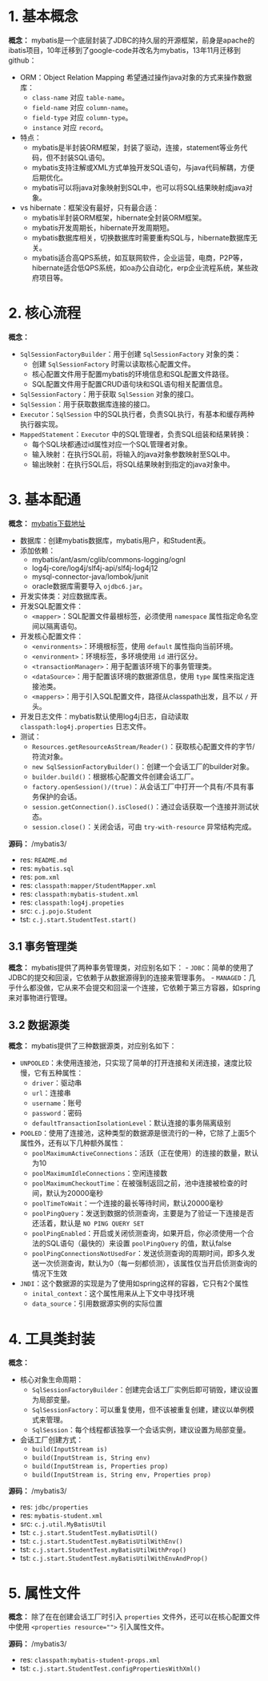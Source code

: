 # 1. 基本概念

**概念：** mybatis是一个底层封装了JDBC的持久层的开源框架，前身是apache的ibatis项目，10年迁移到了google-code并改名为mybatis，13年11月迁移到github：
- ORM：Object Relation Mapping 希望通过操作java对象的方式来操作数据库：
    - `class-name` 对应 `table-name`。
    - `field-name` 对应 `column-name`。
    - `field-type` 对应 `column-type`。
    - `instance` 对应 `record`。
- 特点：
    - mybatis是半封装ORM框架，封装了驱动，连接，statement等业务代码，但不封装SQL语句。
    - mybatis支持注解或XML方式单独开发SQL语句，与java代码解耦，方便后期优化。
    - mybatis可以将java对象映射到SQL中，也可以将SQL结果映射成java对象。
- vs hibernate：框架没有最好，只有最合适：
    - mybatis半封装ORM框架，hibernate全封装ORM框架。
    - mybatis开发周期长，hibernate开发周期短。
    - mybatis数据库相关，切换数据库时需要重构SQL与，hibernate数据库无关。
    - mybatis适合高QPS系统，如互联网软件，企业运营，电商，P2P等，hibernate适合低QPS系统，如oa办公自动化，erp企业流程系统，某些政府项目等。

# 2. 核心流程

**概念：** 
- `SqlSessionFactoryBuilder`：用于创建 `SqlSessionFactory` 对象的类：
    - 创建 `SqlSessionFactory` 时需以读取核心配置文件。
    - 核心配置文件用于配置mybatis的环境信息和SQL配置文件路径。
    - SQL配置文件用于配置CRUD语句块和SQL语句相关配置信息。
- `SqlSessionFactory`：用于获取 `SqlSession` 对象的接口。
- `SqlSession`：用于获取数据库连接的接口。
- `Executor`：`SqlSession` 中的SQL执行者，负责SQL执行，有基本和缓存两种执行器实现。
- `MappedStatement`：`Executor` 中的SQL管理者，负责SQL组装和结果转换：
    - 每个SQL块都通过id属性对应一个SQL管理者对象。
    - 输入映射：在执行SQL前，将输入的java对象参数映射至SQL中。
    - 输出映射：在执行SQL后，将SQL结果映射到指定的java对象中。

# 3. 基本配通

**概念：** [mybatis下载地址](https://github.com/mybatis/mybatis-3/releases)
- 数据库：创建mybatis数据库，mybatis用户，和Student表。
- 添加依赖：
    - mybatis/ant/asm/cglib/commons-logging/ognl
    - log4j-core/log4j/slf4j-api/slf4j-log4j12
    - mysql-connector-java/lombok/junit
    - oracle数据库需要导入 `ojdbc6.jar`。
- 开发实体类：对应数据库表。
- 开发SQL配置文件：
    - `<mapper>`：SQL配置文件最根标签，必须使用 `namespace` 属性指定命名空间以隔离语句。 
- 开发核心配置文件：
    - `<environments>`：环境根标签，使用 `default` 属性指向当前环境。
    - `<environment>`：环境标签，多环境使用 `id` 进行区分。
    - `<transactionManager>`：用于配置该环境下的事务管理类。
    - `<dataSource>`：用于配置该环境的数据源信息，使用 `type` 属性来指定连接池类。
    - `<mappers>`：用于引入SQL配置文件，路径从classpath出发，且不以 `/` 开头。
- 开发日志文件：mybatis默认使用log4j日志，自动读取 `classpath:log4j.properties` 日志文件。
- 测试：
    - `Resources.getResourceAsStream/Reader()`：获取核心配置文件的字节/符流对象。
    - `new SqlSessionFactoryBuilder()`：创建一个会话工厂的builder对象。
    - `builder.build()`：根据核心配置文件创建会话工厂。
    - `factory.openSession()/(true)`：从会话工厂中打开一个具有/不具有事务保护的会话。
    - `session.getConnection().isClosed()`：通过会话获取一个连接并测试状态。 
    - `session.close()`：关闭会话，可由 `try-with-resource` 异常结构完成。

**源码：** /mybatis3/
- res: `README.md`
- res: `mybatis.sql`
- res: `pom.xml`
- res: `classpath:mapper/StudentMapper.xml`
- res: `classpath:mybatis-student.xml`
- res: `classpath:log4j.propeties`
- src: `c.j.pojo.Student`
- tst: `c.j.start.StudentTest.start()`

## 3.1 事务管理类

**概念：** mybatis提供了两种事务管理类，对应别名如下：
    - `JDBC`：简单的使用了JDBC的提交和回滚，它依赖于从数据源得到的连接来管理事务。
    - `MANAGED`：几乎什么都没做，它从来不会提交和回滚一个连接，它依赖于第三方容器，如spring来对事物进行管理。

## 3.2 数据源类

**概念：** mybatis提供了三种数据源类，对应别名如下：
- `UNPOOLED`：未使用连接池，只实现了简单的打开连接和关闭连接，速度比较慢，它有五种属性：
    - `driver`：驱动串
    - `url`：连接串
    - `username`：账号
    - `password`：密码
    - `defaultTransactionIsolationLevel`：默认连接的事务隔离级别
- `POOLED`：使用了连接池，这种类型的数据源是很流行的一种，它除了上面5个属性外，还有以下几种额外属性：
    - `poolMaximumActiveConnections`：活跃（正在使用）的连接的数量，默认为10
    - `poolMaximumIdleConnections`：空闲连接数
    - `poolMaximumCheckoutTime`：在被强制返回之前，池中连接被检查的时间，默认为20000毫秒
    - `poolTimeToWait`：一个连接的最长等待时间，默认20000毫秒
    - `poolPingQuery`：发送到数据的侦测查询，主要是为了验证一下连接是否还活着，默认是 `NO PING QUERY SET`
    - `poolPingEnabled`：开启或关闭侦测查询，如果开启，你必须使用一个合法的SQL语句（最快的）来设置 `poolPingQuery` 的值，默认false
    - `poolPingConnectionsNotUsedFor`：发送侦测查询的周期时间，即多久发送一次侦测查询，默认为0（每一刻都侦测），该属性仅当开启侦测查询的情况下生效
- `JNDI`：这个数据源的实现是为了使用如spring这样的容器，它只有2个属性
    - `inital_context`：这个属性用来从上下文中寻找环境
    - `data_source`：引用数据源实例的实际位置

# 4. 工具类封装

**概念：** 
- 核心对象生命周期：
    - `SqlSessionFactoryBuilder`：创建完会话工厂实例后即可销毁，建议设置为局部变量。
    - `SqlSessionFactory`：可以重复使用，但不该被重复创建，建议以单例模式来管理。
    - `SqlSession`：每个线程都该独享一个会话实例，建议设置为局部变量。
- 会话工厂创建方式：
    - `build(InputStream is)`
    - `build(InputStream is, String env)`
    - `build(InputStream is, Properties prop)`
    - `build(InputStream is, String env, Properties prop)`

**源码：** /mybatis3/
- res: `jdbc/properties`
- res: `mybatis-student.xml`
- src: `c.j.util.MyBatisUtil`
- tst: `c.j.start.StudentTest.myBatisUtil()`
- tst: `c.j.start.StudentTest.myBatisUtilWithEnv()`
- tst: `c.j.start.StudentTest.myBatisUtilWithProp()`
- tst: `c.j.start.StudentTest.myBatisUtilWithEnvAndProp()`

# 5. 属性文件

**概念：** 除了在在创建会话工厂时引入 `properties` 文件外，还可以在核心配置文件中使用 `<properties resource="">` 引入属性文件。

**源码：** /mybatis3/
- res: `classpath:mybatis-student-props.xml`
- tst: `c.j.start.StudentTest.configPropertiesWithXml()`

